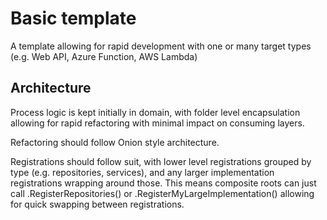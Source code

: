 # Basic template

A template allowing for rapid development with one or many target types (e.g. Web API, Azure Function, AWS Lambda)

## Architecture

Process logic is kept initially in domain, with folder level encapsulation allowing for rapid refactoring with minimal impact on consuming layers.

Refactoring should follow Onion style architecture.

Registrations should follow suit, with lower level registrations grouped by type (e.g. repositories, services), and any larger implementation registrations wrapping around those. This means composite roots can just call .RegisterRepositories() or .RegisterMyLargeImplementation() allowing for quick swapping between registrations.